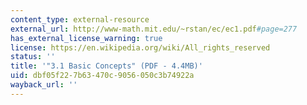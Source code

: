 ```yaml
---
content_type: external-resource
external_url: http://www-math.mit.edu/~rstan/ec/ec1.pdf#page=277
has_external_license_warning: true
license: https://en.wikipedia.org/wiki/All_rights_reserved
status: ''
title: '"3.1 Basic Concepts" (PDF - 4.4MB)'
uid: dbf05f22-7b63-470c-9056-050c3b74922a
wayback_url: ''
---
```

